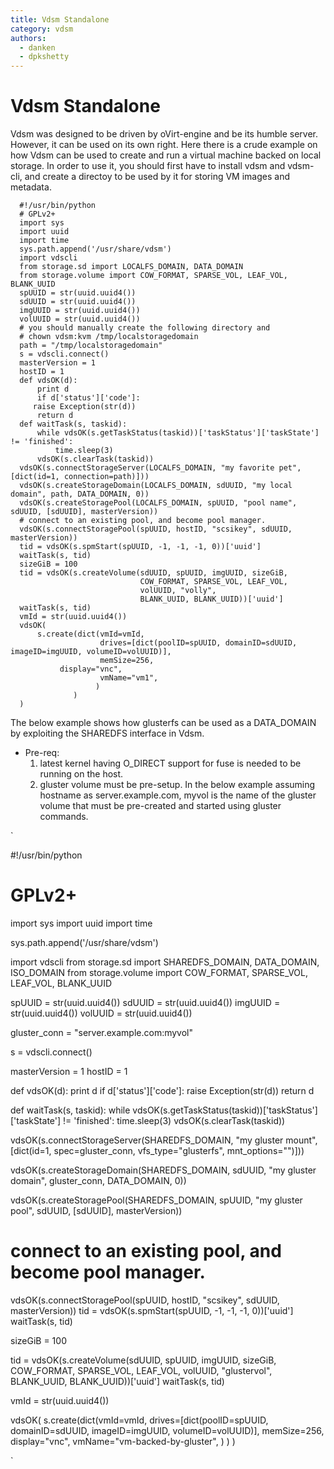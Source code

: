 ```yaml
---
title: Vdsm Standalone
category: vdsm
authors:
  - danken
  - dpkshetty
---
```


# Vdsm Standalone

Vdsm was designed to be driven by oVirt-engine and be its humble server. However, it can be used on its own right. Here there is a crude example on how Vdsm can be used to create and run a virtual machine backed on local storage. In order to use it, you should first have to install vdsm and vdsm-cli, and create a directoy to be used by it for storing VM images and metadata.

      #!/usr/bin/python
      # GPLv2+
      import sys
      import uuid
      import time
      sys.path.append('/usr/share/vdsm')
      import vdscli
      from storage.sd import LOCALFS_DOMAIN, DATA_DOMAIN
      from storage.volume import COW_FORMAT, SPARSE_VOL, LEAF_VOL, BLANK_UUID
      spUUID = str(uuid.uuid4())
      sdUUID = str(uuid.uuid4())
      imgUUID = str(uuid.uuid4())
      volUUID = str(uuid.uuid4())
      # you should manually create the following directory and
      # chown vdsm:kvm /tmp/localstoragedomain
      path = "/tmp/localstoragedomain"
      s = vdscli.connect()
      masterVersion = 1
      hostID = 1
      def vdsOK(d):
          print d
          if d['status']['code']:
         raise Exception(str(d))
          return d
      def waitTask(s, taskid):
          while vdsOK(s.getTaskStatus(taskid))['taskStatus']['taskState'] != 'finished':
              time.sleep(3)
          vdsOK(s.clearTask(taskid))
      vdsOK(s.connectStorageServer(LOCALFS_DOMAIN, "my favorite pet", [dict(id=1, connection=path)]))
      vdsOK(s.createStorageDomain(LOCALFS_DOMAIN, sdUUID, "my local domain", path, DATA_DOMAIN, 0))
      vdsOK(s.createStoragePool(LOCALFS_DOMAIN, spUUID, "pool name", sdUUID, [sdUUID], masterVersion))
      # connect to an existing pool, and become pool manager.
      vdsOK(s.connectStoragePool(spUUID, hostID, "scsikey", sdUUID, masterVersion))
      tid = vdsOK(s.spmStart(spUUID, -1, -1, -1, 0))['uuid']
      waitTask(s, tid)
      sizeGiB = 100
      tid = vdsOK(s.createVolume(sdUUID, spUUID, imgUUID, sizeGiB,
                                 COW_FORMAT, SPARSE_VOL, LEAF_VOL,
                                 volUUID, "volly",
                                 BLANK_UUID, BLANK_UUID))['uuid']
      waitTask(s, tid)
      vmId = str(uuid.uuid4())
      vdsOK(
          s.create(dict(vmId=vmId,
                        drives=[dict(poolID=spUUID, domainID=sdUUID, imageID=imgUUID, volumeID=volUUID)],
                        memSize=256,
               display="vnc",
                        vmName="vm1",
                       )
                  )
      )

The below example shows how glusterfs can be used as a DATA_DOMAIN by exploiting the SHAREDFS interface in Vdsm.

*   Pre-req:
    1.  latest kernel having O_DIRECT support for fuse is needed to be running on the host.
    2.  gluster volume must be pre-setup. In the below example assuming hostname as server.example.com, myvol is the name of the gluster volume that must be pre-created and started using gluster commands.

`

 #!/usr/bin/python
 # GPLv2+

 import sys
 import uuid
 import time

 sys.path.append('/usr/share/vdsm')

 import vdscli
 from storage.sd import SHAREDFS_DOMAIN, DATA_DOMAIN, ISO_DOMAIN
 from storage.volume import COW_FORMAT, SPARSE_VOL, LEAF_VOL, BLANK_UUID

 spUUID = str(uuid.uuid4())
 sdUUID = str(uuid.uuid4())
 imgUUID = str(uuid.uuid4())
 volUUID = str(uuid.uuid4())

 gluster_conn = "server.example.com:myvol"

 s = vdscli.connect()

 masterVersion = 1
 hostID = 1

 def vdsOK(d):
     print d
     if d['status']['code']:
         raise Exception(str(d))
     return d

 def waitTask(s, taskid):
     while vdsOK(s.getTaskStatus(taskid))['taskStatus']['taskState'] != 'finished':
         time.sleep(3)
     vdsOK(s.clearTask(taskid))

 vdsOK(s.connectStorageServer(SHAREDFS_DOMAIN, "my gluster mount", [dict(id=1, spec=gluster_conn, vfs_type="glusterfs", mnt_options="")]))

 vdsOK(s.createStorageDomain(SHAREDFS_DOMAIN, sdUUID, "my gluster domain", gluster_conn, DATA_DOMAIN, 0))

 vdsOK(s.createStoragePool(SHAREDFS_DOMAIN, spUUID, "my gluster pool", sdUUID, [sdUUID], masterVersion))

 # connect to an existing pool, and become pool manager.
 vdsOK(s.connectStoragePool(spUUID, hostID, "scsikey", sdUUID, masterVersion))
 tid = vdsOK(s.spmStart(spUUID, -1, -1, -1, 0))['uuid']
 waitTask(s, tid)

 sizeGiB = 100

 tid = vdsOK(s.createVolume(sdUUID, spUUID, imgUUID, sizeGiB,
                            COW_FORMAT, SPARSE_VOL, LEAF_VOL,
                            volUUID, "glustervol",
                            BLANK_UUID, BLANK_UUID))['uuid']
 waitTask(s, tid)

 vmId = str(uuid.uuid4())

 vdsOK(
     s.create(dict(vmId=vmId,
                   drives=[dict(poolID=spUUID, domainID=sdUUID, imageID=imgUUID, volumeID=volUUID)],
                   memSize=256,
                   display="vnc",
                   vmName="vm-backed-by-gluster",
                  )
             )
 )

`

